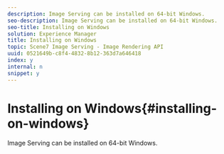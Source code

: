```yaml
---
description: Image Serving can be installed on 64-bit Windows.
seo-description: Image Serving can be installed on 64-bit Windows.
seo-title: Installing on Windows
solution: Experience Manager
title: Installing on Windows
topic: Scene7 Image Serving - Image Rendering API
uuid: 0521649b-c8f4-4832-8b12-363d7a646418
index: y
internal: n
snippet: y
---
```


# Installing on Windows{#installing-on-windows}

Image Serving can be installed on 64-bit Windows.

